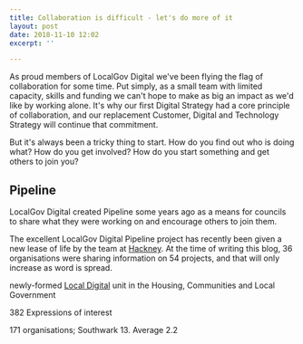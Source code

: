 ```yaml
---
title: Collaboration is difficult - let's do more of it
layout: post
date: 2018-11-10 12:02
excerpt: ''

---
```

As proud members of LocalGov Digital we've been flying the flag of collaboration for some time. Put simply, as a small team with limited capacity, skills and funding we can't hope to make as big an impact as we'd like by working alone. It's why our first Digital Strategy had a core principle of collaboration, and our replacement Customer, Digital and Technology Strategy will continue that commitment.

But it's always been a tricky thing to start. How do you find out who is doing what? How do you get involved? How do you start something and get others to join you?

## Pipeline

LocalGov Digital created Pipeline some years ago as a means for councils to share what they were working on and encourage others to join them. 

The excellent LocalGov Digital Pipeline project has recently been given a new lease of life by the team at [Hackney](https://blogs.hackney.gov.uk/hackit/pipeline). At the time of writing this blog, 36 organisations were sharing information on 54 projects, and that will only increase as word is spread.

 newly-formed [Local Digital](https://localdigital.gov.uk/) unit in the Housing, Communities and Local Government 

382 Expressions of interest

171 organisations; Southwark 13. Average 2.2